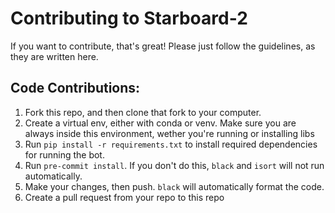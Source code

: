 # Contributing to Starboard-2

If you want to contribute, that's great! Please just follow the guidelines, as they are written here.

## Code Contributions:
1. Fork this repo, and then clone that fork to your computer.
2. Create a virtual env, either with conda or venv. Make sure you are always inside this environment, wether you're running or installing libs
3. Run `pip install -r requirements.txt` to install required dependencies for running the bot.
4. Run `pre-commit install`. If you don't do this, `black` and `isort` will not run automatically.
5. Make your changes, then push. `black` will automatically format the code.
6. Create a pull request from your repo to this repo
